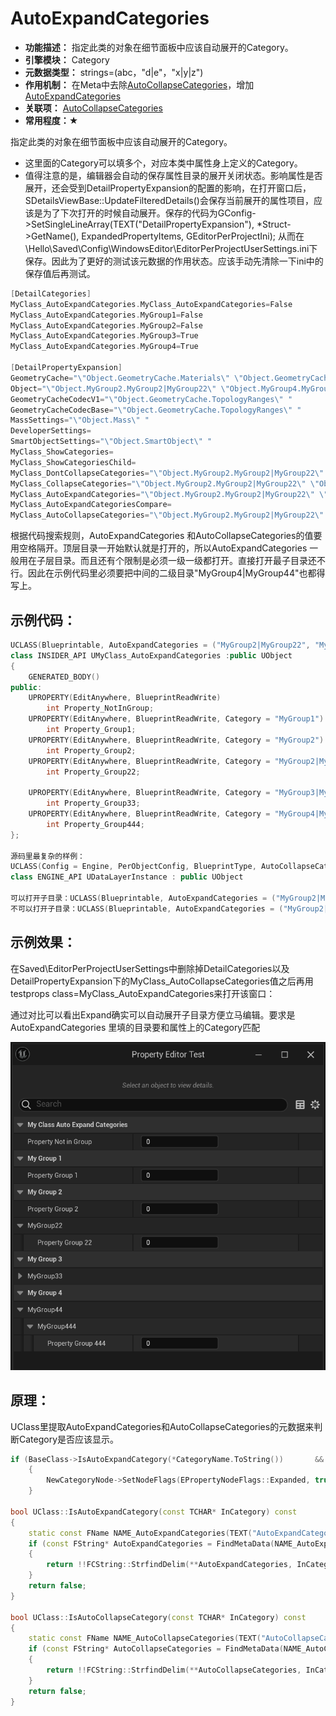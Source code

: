 # AutoExpandCategories

- **功能描述：**  指定此类的对象在细节面板中应该自动展开的Category。
- **引擎模块：** Category
- **元数据类型：** strings=(abc，"d|e"，"x|y|z")
- **作用机制：** 在Meta中去除[AutoCollapseCategories](../../../../Meta/DetailsPanel/AutoCollapseCategories.md)，增加[AutoExpandCategories](../../../../Meta/DetailsPanel/AutoExpandCategories.md)
- **关联项：** [AutoCollapseCategories](../AutoCollapseCategories/AutoCollapseCategories.md)
- **常用程度：★**

指定此类的对象在细节面板中应该自动展开的Category。

- 这里面的Category可以填多个，对应本类中属性身上定义的Category。
- 值得注意的是，编辑器会自动的保存属性目录的展开关闭状态。影响属性是否展开，还会受到DetailPropertyExpansion的配置的影响，在打开窗口后，SDetailsViewBase::UpdateFilteredDetails()会保存当前展开的属性项目，应该是为了下次打开的时候自动展开。保存的代码为GConfig->SetSingleLineArray(TEXT("DetailPropertyExpansion"), *Struct->GetName(), ExpandedPropertyItems, GEditorPerProjectIni); 从而在\Hello\Saved\Config\WindowsEditor\EditorPerProjectUserSettings.ini下保存。因此为了更好的测试该元数据的作用状态。应该手动先清除一下ini中的保存值后再测试。

```cpp
[DetailCategories]
MyClass_AutoExpandCategories.MyClass_AutoExpandCategories=False
MyClass_AutoExpandCategories.MyGroup1=False
MyClass_AutoExpandCategories.MyGroup2=False
MyClass_AutoExpandCategories.MyGroup3=True
MyClass_AutoExpandCategories.MyGroup4=True

[DetailPropertyExpansion]
GeometryCache="\"Object.GeometryCache.Materials\" \"Object.GeometryCache.Tracks\" "
Object="\"Object.MyGroup2.MyGroup2|MyGroup22\" \"Object.MyGroup4.MyGroup4|MyGroup44\" \"Object.MyGroup4.MyGroup4|MyGroup44.MyGroup4|MyGroup44|MyGroup444\" "
GeometryCacheCodecV1="\"Object.GeometryCache.TopologyRanges\" "
GeometryCacheCodecBase="\"Object.GeometryCache.TopologyRanges\" "
MassSettings="\"Object.Mass\" "
DeveloperSettings=
SmartObjectSettings="\"Object.SmartObject\" "
MyClass_ShowCategories=
MyClass_ShowCategoriesChild=
MyClass_DontCollapseCategories="\"Object.MyGroup2.MyGroup2|MyGroup22\" \"Object.MyGroup3.MyGroup3|MyGroup33\" \"Object.MyGroup3.MyGroup3|MyGroup33.MyGroup3|MyGroup33|MyGroup333\" "
MyClass_CollapseCategories="\"Object.MyGroup2.MyGroup2|MyGroup22\" \"Object.MyGroup3.MyGroup3|MyGroup33\" \"Object.MyGroup3.MyGroup3|MyGroup33.MyGroup3|MyGroup33|MyGroup333\" "
MyClass_AutoExpandCategories="\"Object.MyGroup2.MyGroup2|MyGroup22\" \"Object.MyGroup4.MyGroup4|MyGroup44\" \"Object.MyGroup4.MyGroup4|MyGroup44.MyGroup4|MyGroup44|MyGroup444\" "
MyClass_AutoExpandCategoriesCompare=
MyClass_AutoCollapseCategories="\"Object.MyGroup2.MyGroup2|MyGroup22\" \"Object.MyGroup4.MyGroup4|MyGroup44\" \"Object.MyGroup4.MyGroup4|MyGroup44.MyGroup4|MyGroup44|MyGroup444\" "
```

根据代码搜索规则，AutoExpandCategories 和AutoCollapseCategories的值要用空格隔开。顶层目录一开始默认就是打开的，所以AutoExpandCategories 一般用在子层目录。而且还有个限制是必须一级一级都打开。直接打开最子目录还不行。因此在示例代码里必须要把中间的二级目录"MyGroup4|MyGroup44"也都得写上。

## 示例代码：

```cpp
UCLASS(Blueprintable, AutoExpandCategories = ("MyGroup2|MyGroup22", "MyGroup4|MyGroup44","MyGroup4|MyGroup44|MyGroup444"))
class INSIDER_API UMyClass_AutoExpandCategories :public UObject
{
	GENERATED_BODY()
public:
	UPROPERTY(EditAnywhere, BlueprintReadWrite)
		int Property_NotInGroup;
	UPROPERTY(EditAnywhere, BlueprintReadWrite, Category = "MyGroup1")
		int Property_Group1;
	UPROPERTY(EditAnywhere, BlueprintReadWrite, Category = "MyGroup2")
		int Property_Group2;
	UPROPERTY(EditAnywhere, BlueprintReadWrite, Category = "MyGroup2|MyGroup22")
		int Property_Group22;

	UPROPERTY(EditAnywhere, BlueprintReadWrite, Category = "MyGroup3|MyGroup33")
		int Property_Group33;
	UPROPERTY(EditAnywhere, BlueprintReadWrite, Category = "MyGroup4|MyGroup44|MyGroup444")
		int Property_Group444;
};

源码里最复杂的样例：
UCLASS(Config = Engine, PerObjectConfig, BlueprintType, AutoCollapseCategories = ("Data Layer|Advanced"), AutoExpandCategories = ("Data Layer|Editor", "Data Layer|Advanced|Runtime"))
class ENGINE_API UDataLayerInstance : public UObject

可以打开子目录：UCLASS(Blueprintable, AutoExpandCategories = ("MyGroup2|MyGroup22", "MyGroup4|MyGroup44","MyGroup4|MyGroup44|MyGroup444"))
不可以打开子目录：UCLASS(Blueprintable, AutoExpandCategories = ("MyGroup2|MyGroup22", "MyGroup4|MyGroup44|MyGroup444"))
```

## 示例效果：

在Saved\EditorPerProjectUserSettings中删除掉DetailCategories以及DetailPropertyExpansion下的MyClass_AutoCollapseCategories值之后再用testprops class=MyClass_AutoExpandCategories来打开该窗口：

通过对比可以看出Expand确实可以自动展开子目录方便立马编辑。要求是AutoExpandCategories 里填的目录要和属性上的Category匹配

![Untitled](Untitled.png)

## 原理：

UClass里提取AutoExpandCategories和AutoCollapseCategories的元数据来判断Category是否应该显示。

```cpp
if (BaseClass->IsAutoExpandCategory(*CategoryName.ToString())		&&	!BaseClass->IsAutoCollapseCategory(*CategoryName.ToString()))
	{
		NewCategoryNode->SetNodeFlags(EPropertyNodeFlags::Expanded, true);
	}

bool UClass::IsAutoExpandCategory(const TCHAR* InCategory) const
{
	static const FName NAME_AutoExpandCategories(TEXT("AutoExpandCategories"));
	if (const FString* AutoExpandCategories = FindMetaData(NAME_AutoExpandCategories))
	{
		return !!FCString::StrfindDelim(**AutoExpandCategories, InCategory, TEXT(" "));
	}
	return false;
}

bool UClass::IsAutoCollapseCategory(const TCHAR* InCategory) const
{
	static const FName NAME_AutoCollapseCategories(TEXT("AutoCollapseCategories"));
	if (const FString* AutoCollapseCategories = FindMetaData(NAME_AutoCollapseCategories))
	{
		return !!FCString::StrfindDelim(**AutoCollapseCategories, InCategory, TEXT(" "));
	}
	return false;
}

```